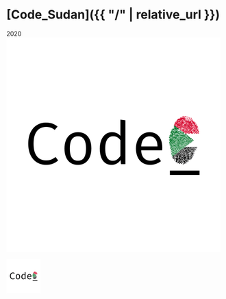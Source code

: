 # [Code_Sudan]({{ "/" | relative_url }})

2020
![](images/icon1.png)

<p align="left">
  <img src="images/icon1.png" width="80" title="hover text">
</p>
